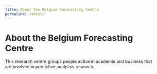 ```yaml
---
title: About the Belgium Forecasting Centre
permalink: /about/
---
```


# About the Belgium Forecasting Centre

This research centre groups people active in academia and business that are involved in predictive analytics research. 


